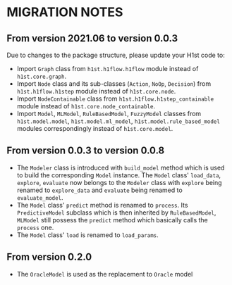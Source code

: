 # MIGRATION NOTES
## From version 2021.06 to version 0.0.3
Due to changes to the package structure, please update your H1st code to:
- Import `Graph` class from `h1st.h1flow.h1flow` module instead of `h1st.core.graph`.
- Import `Node` class and its sub-classes (`Action`, `NoOp`, `Decision`) from `h1st.h1flow.h1step` module instead of `h1st.core.node`.
- Import `NodeContainable` class from `h1st.h1flow.h1step_containable` module instead of `h1st.core.node_containable`.
- Import `Model`, `MLModel`, `RuleBasedModel`, `FuzzyModel` classes from `h1st.model.model`, `h1st.model.ml_model`, `h1st.model.rule_based_model` modules correspondingly instead of `h1st.core.model`.
## From version 0.0.3 to version 0.0.8
- The `Modeler` class is introduced with `build_model` method which is used to build the corresponding `Model` instance. The `Model` class' `load_data`, `explore`, `evaluate` now belongs to the `Modeler` class with `explore` being renamed to `explore_data` and `evaluate` being renamed to `evaluate_model`.
- The `Model` class' `predict` method is renamed to `process`. Its `PredictiveModel` subclass which is then inherited by `RuleBasedModel`, `MLModel` still possess the `predict` method which basically calls the `process` one.
- The `Model` class' `load` is renamed to `load_params`.
## From version 0.2.0
- The `OracleModel` is used as the replacement to `Oracle` model
